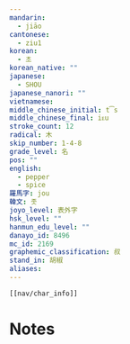 ```yaml
---
mandarin:
  - jiāo
cantonese:
  - ziu1
korean:
  - 초
korean_native: ""
japanese:
  - SHOU
japanese_nanori: ""
vietnamese:
middle_chinese_initial: t͡s
middle_chinese_final: iᴇu
stroke_count: 12
radical: 木
skip_number: 1-4-8
grade_level: 名
pos: ""
english:
  - pepper
  - spice
羅馬字: jou
韓文: 좃
joyo_level: 表外字
hsk_level: ""
hanmun_edu_level: ""
danayo_id: 8496
mc_id: 2169
graphemic_classification: 叔
stand_in: 胡椒
aliases:
---
```

```meta-bind-embed
[[nav/char_info]]
```

# Notes
